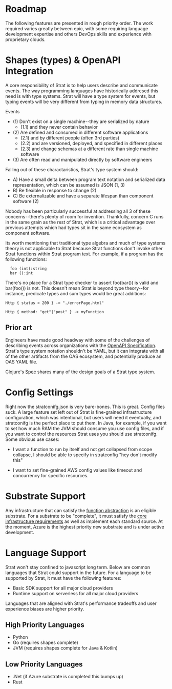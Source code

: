 # Roadmap

The following features are presented in rough priority order.  The work required varies greatly between epic, with some requiring language development expertise and others DevOps skills and experience with proprietary clouds.

# Shapes (types) & OpenAPI Integration

A core responsibility of Strat is to help users describe and communicate events.  The way programming languages have historically addresed this need is with type systems.  Strat will have a type system for events, but typing events will be very different from typing in memory data structures.

Events

  - (1) Don't exist on a single machine--they are serialized by nature
    - (1.1) and they never contain behavior
  - (2) Are defined and consumed in different software applications
    - (2.1) and by different people (often 3rd parties)
    - (2.2) and are versioned, deployed, and specified in different places
    - (2.3) and change schemas at a different rate than single machine software
  - (3) Are often read and manipulated directly by software engineers

Falling out of these charactaristics, Strat's type system should:

  - A) Have a small delta between program text notation and serialized data representation, which can be assumed is JSON (1, 3)
  - B) Be flexible in response to change (2)
  - C) Be externalizable and have a separate lifespan than component software (2)

Nobody has been particularly successful at addressing all 3 of these concerns--there's plenty of room for invention.  Thankfully, concern C runs in the same grain as the rest of Strat, which is a critical advantage over previous attempts which had types sit in the same ecosystem as component software.

Its worth mentioning that traditional type algebra and much of type systems theory is not applicable to Strat because Strat functions don't invoke other Strat functions within Strat program text.  For example, if a program has the following functions:

```strat
  foo (int):string
  bar ():int
```

There's no place for a Strat type checker to assert foo(bar()) is valid and bar(foo()) is not.  This doesn't mean Strat is beyond type theory--for instance, predicate types and sum types would be great additions:

```strat
Http { status > 200 } -> "./errorPage.html"

Http { method: "get"|"post" } -> myFunction
```

## Prior art

Engineers have made good headway with some of the challenges of describing events across organizations with the [OpenAPI Specification](https://www.openapis.org/).  Strat's type system notation shouldn't be YAML, but it can integrate with all of the other artifacts from the OAS ecosystem, and potentially produce an OAS YAML file.

Clojure's [Spec](https://clojure.org/guides/spec) shares many of the design goals of a Strat type system.

# Config Settings

Right now the stratconifg.json is very bare-bones.  This is great.  Config files suck.  A large feature set left out of Strat is fine-grained infrastructure configuration, which was intentional, but users will need it eventually, and stratconifg is the perfect place to put them.  In Java, for example, if you want to set how much RAM the JVM should consume you use config files, and if you want to control the resources Strat uses you should use stratconifg.  Some obvious use cases:

  - I want a function to run by itself and not get collapsed from scope collapse, I should be able to specify in stratconfig "hey don't modify this"

  - I want to set fine-grained AWS config values like timeout and concurrency for specific resources.


# Substrate Support

Any infrastructure that can satisfy the [function abstraction](../Specification/Function%20Infrastructure) is an eligible substrate.  For a substrate to be "complete", it must satisfy the [core infrastructure requirements](../Specification/Infrastructure) as well as implement each standard source.  At the moment, Azure is the highest priority new substrate and is under active development.

# Language Support

Strat won't stay confined to javascript long term.  Below are common languages that Strat could support in the future.  For a language to be supported by Strat, it must have the following features:

  - Basic SDK support for all major cloud providers
  - Runtime support on serverless for all major cloud providers

Languages that are aligned with Strat's performance tradeoffs and user experience biases are higher priority.

## High Priority Languages

  - Python
  - Go (requires shapes complete)
  - JVM (requires shapes complete for Java & Kotlin)
  
## Low Priority Languages

  - .Net (if Azure substrate is completed this bumps up)
  - Rust
